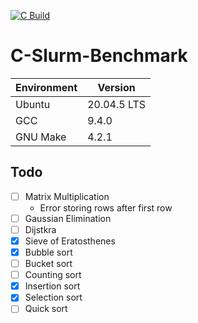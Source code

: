[![C Build](https://github.com/ThompsonA93/C-Slurm-Benchmark/actions/workflows/build.yml/badge.svg)](https://github.com/ThompsonA93/C-Slurm-Benchmark/actions/workflows/build.yml)

# C-Slurm-Benchmark

| Environment | Version |
| ----------- | ------- |
| Ubuntu | 20.04.5 LTS |
| GCC | 9.4.0 |
| GNU Make | 4.2.1 |

## Todo
- [ ] Matrix Multiplication
    - Error storing rows after first row
- [ ] Gaussian Elimination
- [ ] Dijstkra
- [x] Sieve of Eratosthenes
- [x] Bubble sort
- [ ] Bucket sort
- [ ] Counting sort
- [x] Insertion sort
- [x] Selection sort
- [ ] Quick sort